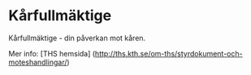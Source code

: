 # Kårfullmäktige

Kårfullmäktige - din påverkan mot kåren.

Mer info: [THS hemsida] (http://ths.kth.se/om-ths/styrdokument-och-moteshandlingar/)
